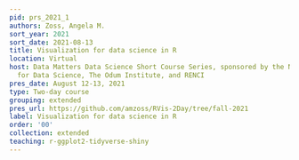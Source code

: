 ```yaml
---
pid: prs_2021_1
authors: Zoss, Angela M.
sort_year: 2021
sort_date: 2021-08-13
title: Visualization for data science in R
location: Virtual
host: Data Matters Data Science Short Course Series, sponsored by the National Consortium
  for Data Science, The Odum Institute, and RENCI
pres_date: August 12-13, 2021
type: Two-day course
grouping: extended
pres_url: https://github.com/amzoss/RVis-2Day/tree/fall-2021
label: Visualization for data science in R
order: '00'
collection: extended
teaching: r-ggplot2-tidyverse-shiny
---
```

